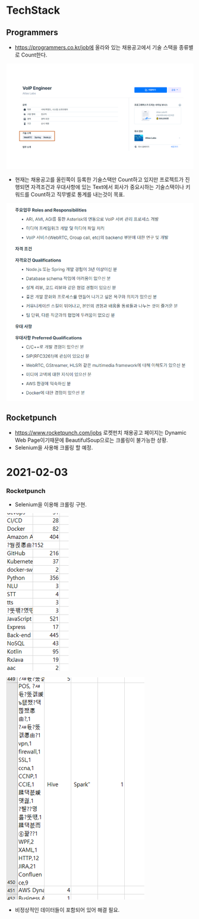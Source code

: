 # TechStack

## Programmers

* https://programmers.co.kr/job에 올라와 있는 채용공고에서 기술 스택을 종류별로 Count한다.

![](img/Programmers_1.png)

* 현재는 채용공고를 올린쪽이 등록한 기술스택만 Count하고 있지만 프로젝트가 진행되면 자격조건과 우대사항에 있는 Text에서 회사가 중요시하는 기술스택이나 키워드를 Count하고 직무별로 통계를 내는것이 목표.

![](img/Programmers_2.PNG)

## Rocketpunch

* https://www.rocketpunch.com/jobs 로켓펀치 채용공고 페이지는 Dynamic Web Page이기때문에 BeautifulSoup으로는 크롤링이 불가능한 상황.
* Selenium을 사용해 크롤링 할 예정.



# 2021-02-03

### Rocketpunch

* Selenium을 이용해 크롤링 구현.

![](./img/RocketPunch_1.png)

![](./img/RocketPunch_2.PNG)

* 비정상적인 데이터들이 포함되어 있어 해결 필요.